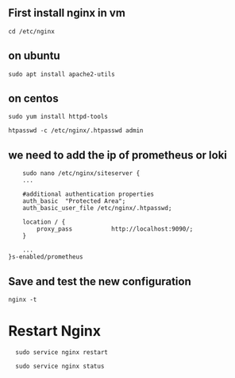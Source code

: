 ## First install nginx in vm

    cd /etc/nginx

## on ubuntu
    sudo apt install apache2-utils

## on centos
    sudo yum install httpd-tools

    htpasswd -c /etc/nginx/.htpasswd admin

## we need to add the ip of prometheus or loki

    
        sudo nano /etc/nginx/siteserver {
        ...
    
        #additional authentication properties
        auth_basic  "Protected Area";
        auth_basic_user_file /etc/nginx/.htpasswd;
    
        location / {
            proxy_pass           http://localhost:9090/;
        }
    
        ...
    }s-enabled/prometheus

## Save and test the new configuration

    nginx -t

# Restart Nginx

      sudo service nginx restart
      
      sudo service nginx status
